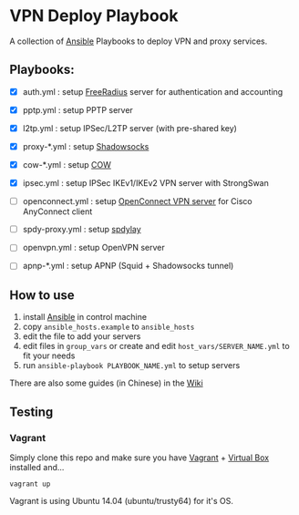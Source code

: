 # VPN Deploy Playbook
A collection of [Ansible](http://docs.ansible.com) Playbooks to deploy VPN and proxy services.


## Playbooks:

- [x] auth.yml : setup [FreeRadius](http://freeradius.org) server for authentication and accounting
- [x] pptp.yml : setup PPTP server
- [x] l2tp.yml : setup IPSec/L2TP server (with pre-shared key)
- [x] proxy-*.yml : setup [Shadowsocks](https://github.com/clowwindy/shadowsocks)
- [x] cow-*.yml : setup [COW](https://github.com/cyfdecyf/cow)
- [x] ipsec.yml : setup IPSec IKEv1/IKEv2 VPN server with StrongSwan
- [ ] openconnect.yml : setup [OpenConnect VPN server](http://www.infradead.org/ocserv/) for Cisco AnyConnect client
- [ ] spdy-proxy.yml : setup [spdylay](https://github.com/tatsuhiro-t/spdylay)
- [ ] openvpn.yml : setup OpenVPN server
- [ ] apnp-*.yml : setup APNP (Squid + Shadowsocks tunnel)


## How to use

1. install [Ansible](http://docs.ansible.com/intro_installation.html#id11) in control machine
2. copy `ansible_hosts.example` to `ansible_hosts`
3. edit the file to add your servers
4. edit files in `group_vars` or create and edit `host_vars/SERVER_NAME.yml` to fit your needs
5. run `ansible-playbook PLAYBOOK_NAME.yml` to setup servers

There are also some guides (in Chinese) in the [Wiki](https://github.com/ftao/vpn-deploy-playbook/wiki)


## Testing
### Vagrant

Simply clone this repo and make sure you have [Vagrant](http://www.vagrantup.com) + [Virtual Box](https://www.virtualbox.org) installed and...

```vagrant up```

Vagrant is using Ubuntu 14.04 (ubuntu/trusty64) for it's OS.

